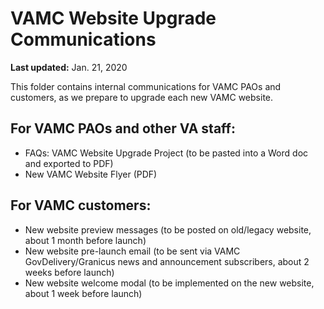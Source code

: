# VAMC Website Upgrade Communications

**Last updated:** Jan. 21, 2020

This folder contains internal communications for VAMC PAOs and customers, as we prepare to upgrade each new VAMC website.

## For VAMC PAOs and other VA staff:

- FAQs: VAMC Website Upgrade Project (to be pasted into a Word doc and exported to PDF)
- New VAMC Website Flyer (PDF)

## For VAMC customers:

- New website preview messages (to be posted on old/legacy website, about 1 month before launch)
- New website pre-launch email (to be sent via VAMC GovDelivery/Granicus news and announcement subscribers, about 2 weeks before launch)
- New website welcome modal (to be implemented on the new website, about 1 week before launch)
